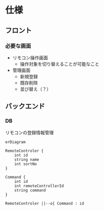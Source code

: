 # 仕様

## フロント

### 必要な画面

- リモコン操作画面
  - 操作対象を切り替えることが可能なこと
- 管理画面
  - 新規登録
  - 既存削除
  - 並び替え（？）

## バックエンド

### DB

リモコンの登録情報管理

```mermaid
erDiagram

RemoteControler {
    int id
    string name
    int sortNo
}

Command {
    int id
    int remoteControllerId
    string command
}

RemoteControler ||--o{ Command : id

```
